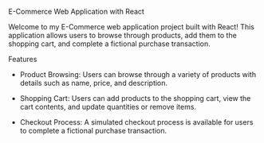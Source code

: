 E-Commerce Web Application with React

Welcome to my E-Commerce web application project built with React! 
This application allows users to browse through products, add them to the shopping cart, and complete a fictional purchase transaction.

Features

  -  Product Browsing: Users can browse through a variety of products with details such as name, price, and description.

  -  Shopping Cart: Users can add products to the shopping cart, view the cart contents, and update quantities or remove items.

  -  Checkout Process: A simulated checkout process is available for users to complete a fictional purchase transaction.
